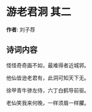 # 游老君洞  其二

**作者**: 刘子荐

## 诗词内容

怪怪奇奇画不如，最难得者近城郛。

他仙皆逊老君有，此洞可知天下无。

徐甲青牛骖左侍，六丁白鹤导前驱。

老仙笑我来何晚，一样须眉一样臞。

